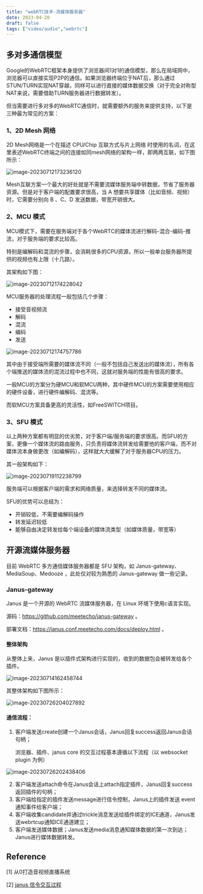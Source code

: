 ```yaml
---
title: "webRTC技术-流媒体服务器"
date: 2023-04-20
draft: false
tags: ["video/audio","webrtc"]
---
```


## 多对多通信模型

Google的WebRTC框架本身提供了浏览器间1对1的通信模型，那么在局域网中，浏览器可以直接实现P2P的通信。如果浏览器终端位于NAT后，那么通过STUN/TURN实现NAT穿越，同样可以进行直接的媒体数据交换（对于完全对称型NAT来说，需要借助TURN服务器进行数据转发）。

但当需要进行多对多的WebRTC通信时，就需要额外的服务来提供支持，以下是三种最为常见的方案：

### 1、2D Mesh 网络

2D Mesh网络是一个在描述 CPU/Chip 互联方式与片上网络 时使用的名词，在这里表述WebRTC终端之间的连接如同mesh网络的架构一样，即两两互联，如下图所示：

![image-20230712173236120](https://hugo-github-io.oss-cn-beijing.aliyuncs.com/img/202307121732917.png)

Mesh互联方案一个最大的好处就是不需要流媒体服务端中转数据，节省了服务器资源。但是对于客户端的配置要求很高，当 A 想要共享媒体（比如音频、视频）时，它需要分别向 B 、C、D 发送数据，带宽开销很大。

### 2、MCU 模式

MCU模式下，需要在服务端对于各个WebRTC的媒体流进行解码-混合-编码-推流，对于服务端的要求比较高。

特别是编解码和混流的步骤，会消耗很多的CPU资源，所以一般单台服务器所提供的视频也有上限（十几路）。

其架构如下图：

![image-20230712174228042](https://hugo-github-io.oss-cn-beijing.aliyuncs.com/img/202307121742282.png)

MCU服务器的处理流程一般包括几个步骤：

- 接受音视频流
- 解码
- 混流
- 编码
- 发送

![image-20230712174757786](https://hugo-github-io.oss-cn-beijing.aliyuncs.com/img/202307182000547.png)

其中由于接受端所需要的媒体流不同（一般不包括自己发送出的媒体流），所有各个端推送的媒体流的混流过程中也不同，这就对服务端的性能有很高的要求。

一般MCU的方案分为硬MCU和软MCU两种，其中硬件MCU的方案需要使用相应的硬件设备，进行硬件编解码、混流等。

而软MCU方案具备更高的灵活性，如FreeSWITCH项目。

### 3、SFU 模式

以上两种方案都有明显的优劣势，对于客户端/服务端的要求很高。而SFU的方案，更像一个媒体流的路由服务，只负责将媒体流转发给需要他的客户端，而不对媒体流本身做更改（如编解码），这样就大大缓解了对于服务器CPU的压力。

其一般架构如下：

![image-20230719112238799](https://hugo-github-io.oss-cn-beijing.aliyuncs.com/img/202307191122711.png)

服务端可以根据客户端的需求和网络质量，来选择转发不同的媒体流。

SFU的优势可以总结为：

- 开销较低，不需要编解码操作
- 转发延迟较低
- 能够自由决定转发给每个端设备的媒体流类型（如媒体质量，带宽等）

## 开源流媒体服务器

目前 WebRTC 多方通信媒体服务器都是 SFU 架构，如 Janus-gateway、MediaSoup、Medooze ，此处仅对较为熟悉的 Janus-gateway 做一些记录。

### Janus-gateway

Janus 是一个开源的 WebRTC 流媒体服务器，在 Linux 环境下使用c语言实现。

源码：https://github.com/meetecho/janus-gateway 。

部署文档：https://janus.conf.meetecho.com/docs/deploy.html 。

#### 整体架构

从整体上来，Janus 是以插件式架构进行实现的，收到的数据包会被转发给各个插件。

![image-20230714162458744](https://hugo-github-io.oss-cn-beijing.aliyuncs.com/img/202307182000485.png)

其整体架构如下图所示：

![image-20230726204027892](https://hugo-github-io.oss-cn-beijing.aliyuncs.com/img/202307262040261.png)

#### 通信流程：

1. 客户端发送create创建一个Janus会话，Janus回复success返回Janus会话句柄；

   浏览器、插件、janus core 的交互过程基本遵循以下流程（以 websocket plugin 为例）

![image-20230726202438406](https://hugo-github-io.oss-cn-beijing.aliyuncs.com/img/202307262040772.png)

2. 客户端发送attach命令在Janus会话上attach指定插件，Janus回复success返回插件的句柄；
3. 客户端给指定的插件发送message进行信令控制，Janus上的插件发送 event 通知事件给客户端；
4. 客户端收集candidate并通过trickle消息发送给插件绑定的ICE通道，Janus发送webrtcup通知ICE通道建立；
5. 客户端发送媒体数据；Janus发送media消息通知媒体数据的第一次到达；Janus进行媒体数据转发。

## Reference

[1] 从0打造音视频直播系统

[2] [janus 信令交互过程](https://www.52dianzi.com/bangong/?read-1686500485a2721.html)
